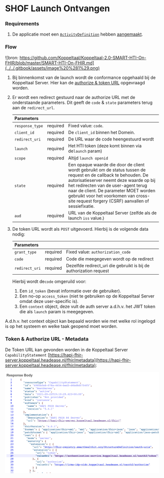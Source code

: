 # SHOF Launch Ontvangen



### Requirements

1. De applicatie moet een [`ActivityDefinition`](https://simplifier.net/koppeltaalv2.0/kt2activitydefinition) hebben [aangemaakt](../resources-managen/crud-operaties/resource-aanmaken.md).

### Flow

![bron: https://github.com/Koppeltaal/Koppeltaal-2.0-SMART-HTI-On-FHIR/blob/master/SMART-HTI-On-FHIR.md](../../.gitbook/assets/image%20%281%29.png)

1. Bij binnenkomst van de launch wordt de conformance opgehaald bij de Koppeltaal Server. Hier kan de [authorize & token URL](smart-hti-on-fhir-launch-ontvangen.md#token-url-metadata) opgevraagd worden.
2. Er wordt een redirect gestuurd naar de authorize URL met de onderstaande parameters. Dit geeft de `code` & `state` parameters terug aan de `redirect_url`.

   | Parameters |  |  |
   | :--- | :--- | :--- |
   | `response_type` | required | Fixed value: `code`. |
   | `client_id` | required | De `client_id` binnen het Domein. |
   | `redirect_uri` | required | De URL  waar de code heengestuurd wordt |
   | `launch` | required | Het HTI token \(deze komt binnen via de`launch` param\) |
   | `scope` | required | Altijd `launch openid` |
   | `state` | required | Een opaque waarde die door de client wordt gebruikt om de status tussen de request en de callback te behouden. De autorisatieserver neemt deze waarde op bij het redirecten van de user-agent terug naar de client. De parameter MOET worden gebruikt voor het voorkomen van cross-site request forgery \(CSRF\) aanvallen of sessiefixatie. |
   | `aud` | required | URL van de Koppeltaal Server \(zelfde als de launch `iss` value.\) |

3. De token URL wordt als `POST` uitgevoerd. Hierbij is de volgende data nodig:

   | Parameters |  |  |
   | :--- | :--- | :--- |
   | `grant_type` | required | Fixed value: `authorization_code` |
   | `code` | required | Code die meegegeven wordt op de redirect |
   | `redirect_uri` | required | Dezelfde redirect\_uri die gebruikt is bij de authorization request |

  
   Hierbij wordt  de`code` omgeruild voor:

   1. Een `id_token` \(bevat informatie  over de gebruiker\).
   2. Een no-op `access_token` \(niet te gebruiken op  de Koppeltaal Server omdat deze user-specific is\).
   3. Een `context` object, deze vult de auth server a.d.h.v. het JWT token die als `launch` param is meegegeven.

A.d.h.v. het context object kan bepaald worden wie met welke rol ingelogd is op het systeem en welke  taak geopend moet worden.

### Token & Authorize URL - Metadata

De Token URL kan gevonden worden in de Koppeltaal Server `CapabilityStatement` [https://hapi-fhir-server.koppeltaal.headease.nl/fhir/metadata](https://hapi-fhir-server.koppeltaal.headease.nl/fhir/metadata):

![](../../.gitbook/assets/screenshot-2021-09-22-at-21.11.54.png)



